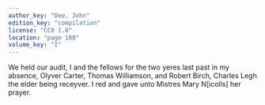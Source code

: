 ```yaml
---
author_key: "Dee, John"
edition_key: "compilation"
license: "CC0 1.0"
location: "page 188"
volume_key: "I"
---
```

We held our audit, I and the fellows for the two yeres last past in my absence,
Olyver Carter, Thomas Williamson, and Robert Birch, Charles Legh the elder
being receyver. I red and gave unto Mistres Mary N[icolls] her prayer.
